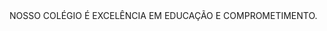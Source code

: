 <!DOCTYPE html>
<html>
<head>
    <meta charset="UTF-8" />
    <title>1B CCM TEOTÔNIO</title>
</head>
NOSSO COLÉGIO É EXCELÊNCIA EM EDUCAÇÃO E COMPROMETIMENTO.
<body>
    
</body>
</html>

